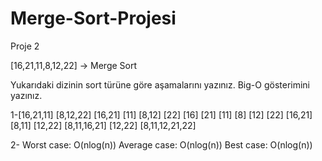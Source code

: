 # Merge-Sort-Projesi
Proje 2


[16,21,11,8,12,22] -> Merge Sort

Yukarıdaki dizinin sort türüne göre aşamalarını yazınız.
Big-O gösterimini yazınız.

1-[16,21,11]  [8,12,22]
  [16,21]  [11]  [8,12]  [22]
  [16] [21] [11] [8] [12] [22]
  [16,21]  [8,11]  [12,22]
  [8,11,16,21] [12,22]
  [8,11,12,21,22]

2- Worst case: O(nlog(n))
   Average case: O(nlog(n))
   Best case: O(nlog(n))
   
  
